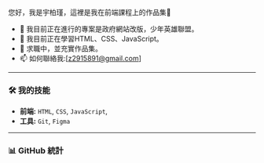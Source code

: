 您好，我是宇柏瑾，這裡是我在前端課程上的作品集👋

- 🔭 我目前正在進行的專案是政府網站改版，少年英雄聯盟。
- 🌱 我目前正在學習HTML、CSS、JavaScript。
- 🤔 求職中，並充實作品集。
- 📫 如何聯絡我:[z2915891@gmail.com]

---

### 🛠️ 我的技能

- **前端:** `HTML`, `CSS`, `JavaScript`, 
- **工具:** `Git`, `Figma`

---

### 📊 GitHub 統計
